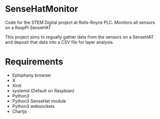 # SenseHatMonitor
Code for the STEM Digital project at Rolls-Royce PLC. Monitors all sensors on a RaspPi SenseHAT

This project aims to regually gather data from the sensors on a SenseHAT and deposit that data into a CSV file for layer analysis.

# Requirements

 * Ephiphany browser
 * X
 * Xinit
 * systemd (Default on Raspbian)
 * Python3
 * Python3 SenseHat module
 * Python3 websockets
 * Chartjs

